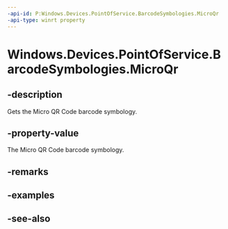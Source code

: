 ```yaml
---
-api-id: P:Windows.Devices.PointOfService.BarcodeSymbologies.MicroQr
-api-type: winrt property
---
```


<!-- Property syntax
public uint MicroQr { get; }
-->

# Windows.Devices.PointOfService.BarcodeSymbologies.MicroQr

## -description
Gets the Micro QR Code barcode symbology.

## -property-value
The Micro QR Code barcode symbology.

## -remarks

## -examples

## -see-also
